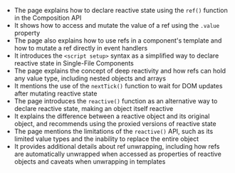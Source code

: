 - The page explains how to declare reactive state using the `ref()` function in the Composition API
- It shows how to access and mutate the value of a ref using the `.value` property
- The page also explains how to use refs in a component's template and how to mutate a ref directly in event handlers
- It introduces the `<script setup>` syntax as a simplified way to declare reactive state in Single-File Components
- The page explains the concept of deep reactivity and how refs can hold any value type, including nested objects and arrays
- It mentions the use of the `nextTick()` function to wait for DOM updates after mutating reactive state
- The page introduces the `reactive()` function as an alternative way to declare reactive state, making an object itself reactive
- It explains the difference between a reactive object and its original object, and recommends using the proxied versions of reactive state
- The page mentions the limitations of the `reactive()` API, such as its limited value types and the inability to replace the entire object
- It provides additional details about ref unwrapping, including how refs are automatically unwrapped when accessed as properties of reactive objects and caveats when unwrapping in templates